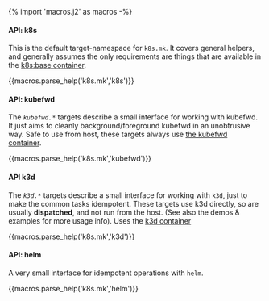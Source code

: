 {% import 'macros.j2' as macros -%}

#### API: k8s

This is the default target-namespace for `k8s.mk`.  It covers general helpers, and generally assumes the only requirements are things that are available in the [k8s:base container](k8s.yml).

{{macros.parse_help('k8s.mk','k8s')}}

#### API: kubefwd

The *`kubefwd.*`* targets describe a small interface for working with kubefwd.  It just aims to cleanly background/foreground kubefwd in an unobtrusive way.  Safe to use from host, these targets always use [the kubefwd container](https://github.com/search?q=repo%3Aelo-enterprises%2Fk8s-tools+path%3Ak8s-tools.yml+kubefwd&type=code).

{{macros.parse_help('k8s.mk','kubefwd')}}

#### API k3d

The *`k3d.*`* targets describe a small interface for working with `k3d`, just to make the common tasks idempotent.  These targets use k3d directly, so are usually **dispatched**, and not run from the host.  (See also the demos & examples for more usage info).  Uses the [k3d container](https://github.com/search?q=repo%3Aelo-enterprises%2Fk8s-tools+path%3Ak8s-tools.yml+k3d&type=code)

{{macros.parse_help('k8s.mk','k3d')}}

#### API: helm

A very small interface for idempotent operations with `helm`.

{{macros.parse_help('k8s.mk','helm')}}
